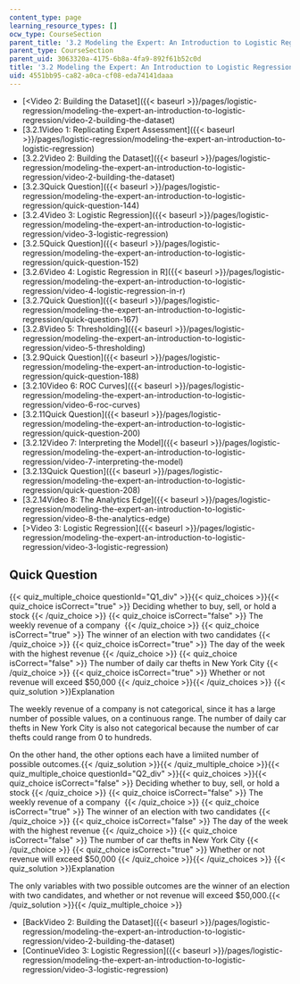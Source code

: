 ```yaml
---
content_type: page
learning_resource_types: []
ocw_type: CourseSection
parent_title: '3.2 Modeling the Expert: An Introduction to Logistic Regression'
parent_type: CourseSection
parent_uid: 3063320a-4175-6b8a-4fa9-892f61b52c0d
title: '3.2 Modeling the Expert: An Introduction to Logistic Regression'
uid: 4551bb95-ca82-a0ca-cf08-eda74141daaa
---
```


*   [\<Video 2: Building the Dataset]({{< baseurl >}}/pages/logistic-regression/modeling-the-expert-an-introduction-to-logistic-regression/video-2-building-the-dataset)
*   [3.2.1Video 1: Replicating Expert Assessment]({{< baseurl >}}/pages/logistic-regression/modeling-the-expert-an-introduction-to-logistic-regression)
*   [3.2.2Video 2: Building the Dataset]({{< baseurl >}}/pages/logistic-regression/modeling-the-expert-an-introduction-to-logistic-regression/video-2-building-the-dataset)
*   [3.2.3Quick Question]({{< baseurl >}}/pages/logistic-regression/modeling-the-expert-an-introduction-to-logistic-regression/quick-question-144)
*   [3.2.4Video 3: Logistic Regression]({{< baseurl >}}/pages/logistic-regression/modeling-the-expert-an-introduction-to-logistic-regression/video-3-logistic-regression)
*   [3.2.5Quick Question]({{< baseurl >}}/pages/logistic-regression/modeling-the-expert-an-introduction-to-logistic-regression/quick-question-152)
*   [3.2.6Video 4: Logistic Regression in R]({{< baseurl >}}/pages/logistic-regression/modeling-the-expert-an-introduction-to-logistic-regression/video-4-logistic-regression-in-r)
*   [3.2.7Quick Question]({{< baseurl >}}/pages/logistic-regression/modeling-the-expert-an-introduction-to-logistic-regression/quick-question-167)
*   [3.2.8Video 5: Thresholding]({{< baseurl >}}/pages/logistic-regression/modeling-the-expert-an-introduction-to-logistic-regression/video-5-thresholding)
*   [3.2.9Quick Question]({{< baseurl >}}/pages/logistic-regression/modeling-the-expert-an-introduction-to-logistic-regression/quick-question-188)
*   [3.2.10Video 6: ROC Curves]({{< baseurl >}}/pages/logistic-regression/modeling-the-expert-an-introduction-to-logistic-regression/video-6-roc-curves)
*   [3.2.11Quick Question]({{< baseurl >}}/pages/logistic-regression/modeling-the-expert-an-introduction-to-logistic-regression/quick-question-200)
*   [3.2.12Video 7: Interpreting the Model]({{< baseurl >}}/pages/logistic-regression/modeling-the-expert-an-introduction-to-logistic-regression/video-7-interpreting-the-model)
*   [3.2.13Quick Question]({{< baseurl >}}/pages/logistic-regression/modeling-the-expert-an-introduction-to-logistic-regression/quick-question-208)
*   [3.2.14Video 8: The Analytics Edge]({{< baseurl >}}/pages/logistic-regression/modeling-the-expert-an-introduction-to-logistic-regression/video-8-the-analytics-edge)
*   [\>Video 3: Logistic Regression]({{< baseurl >}}/pages/logistic-regression/modeling-the-expert-an-introduction-to-logistic-regression/video-3-logistic-regression)

Quick Question
--------------

{{< quiz_multiple_choice questionId="Q1_div" >}}{{< quiz_choices >}}{{< quiz_choice isCorrect="true" >}}&nbsp;Deciding whether to buy, sell, or hold a stock&nbsp;{{< /quiz_choice >}}
{{< quiz_choice isCorrect="false" >}}&nbsp;The weekly revenue of a company &nbsp;{{< /quiz_choice >}}
{{< quiz_choice isCorrect="true" >}}&nbsp;The winner of an election with two candidates&nbsp;{{< /quiz_choice >}}
{{< quiz_choice isCorrect="true" >}}&nbsp;The day of the week with the highest revenue&nbsp;{{< /quiz_choice >}}
{{< quiz_choice isCorrect="false" >}}&nbsp;The number of daily car thefts in New York City&nbsp;{{< /quiz_choice >}}
{{< quiz_choice isCorrect="true" >}}&nbsp;Whether or not revenue will exceed $50,000&nbsp;{{< /quiz_choice >}}{{< /quiz_choices >}}
{{< quiz_solution >}}Explanation

The weekly revenue of a company is not categorical, since it has a large number of possible values, on a continuous range. The number of daily car thefts in New York City is also not categorical because the number of car thefts could range from 0 to hundreds.

On the other hand, the other options each have a limiited number of possible outcomes.{{< /quiz_solution >}}{{< /quiz_multiple_choice >}}{{< quiz_multiple_choice questionId="Q2_div" >}}{{< quiz_choices >}}{{< quiz_choice isCorrect="false" >}}&nbsp;Deciding whether to buy, sell, or hold a stock&nbsp;{{< /quiz_choice >}}
{{< quiz_choice isCorrect="false" >}}&nbsp;The weekly revenue of a company &nbsp;{{< /quiz_choice >}}
{{< quiz_choice isCorrect="true" >}}&nbsp;The winner of an election with two candidates&nbsp;{{< /quiz_choice >}}
{{< quiz_choice isCorrect="false" >}}&nbsp;The day of the week with the highest revenue&nbsp;{{< /quiz_choice >}}
{{< quiz_choice isCorrect="false" >}}&nbsp;The number of car thefts in New York City&nbsp;{{< /quiz_choice >}}
{{< quiz_choice isCorrect="true" >}}&nbsp;Whether or not revenue will exceed $50,000&nbsp;{{< /quiz_choice >}}{{< /quiz_choices >}}
{{< quiz_solution >}}Explanation

The only variables with two possible outcomes are the winner of an election with two candidates, and whether or not revenue will exceed $50,000.{{< /quiz_solution >}}{{< /quiz_multiple_choice >}}

*   [BackVideo 2: Building the Dataset]({{< baseurl >}}/pages/logistic-regression/modeling-the-expert-an-introduction-to-logistic-regression/video-2-building-the-dataset)
*   [ContinueVideo 3: Logistic Regression]({{< baseurl >}}/pages/logistic-regression/modeling-the-expert-an-introduction-to-logistic-regression/video-3-logistic-regression)